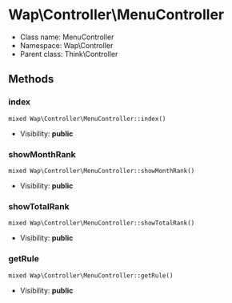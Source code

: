 Wap\Controller\MenuController
===============






* Class name: MenuController
* Namespace: Wap\Controller
* Parent class: Think\Controller







Methods
-------


### index

    mixed Wap\Controller\MenuController::index()





* Visibility: **public**




### showMonthRank

    mixed Wap\Controller\MenuController::showMonthRank()





* Visibility: **public**




### showTotalRank

    mixed Wap\Controller\MenuController::showTotalRank()





* Visibility: **public**




### getRule

    mixed Wap\Controller\MenuController::getRule()





* Visibility: **public**



